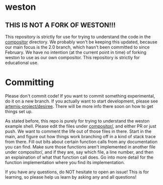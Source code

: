# weston
## **THIS IS NOT A FORK OF WESTON!!!**
This repository is strictly for use for trying to understand the code in the [compositor](https://github.com/artemis-project/weston/tree/2.0/compositor) directory. We probably won't be keeping this updated, because our main focus is the 2.0 branch, which hasn't been committed to since February. We have no intention (at the current point in time) of forking weston to use as our own compositor. This repository is strictly for educational use.

# Committing
Please don't commit code! If you want to commit something experimental, do it on a new branch. If you actually want to start development, please see [artemis-project/desiree](https://github.com/artemis-project/desiree). There will be more info there soon on how to get things set up.

As stated before, this repo is purely for trying to understand the weston example shell. Please edit the files under [compositor/](https://github.com/artemis-project/weston/tree/2.0/compositor), and either PR or just push. We want to comment the life out of those files in there. Start in the main, and figure out how things work branching off in a kind of stack trace from there. Fill out bits about certain function calls from any documentation you can find. Make sure those functions aren't implemented in another file under compositor/, and if they are, say which file, a line number, and then an explaination of what that function call does. Go into more detail for the function implementation where you find its implementation.

If you have any questions, do NOT hesitate to open an issue! This is for learning, so please help us learn by asking any and all questions!
